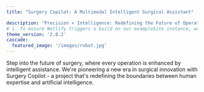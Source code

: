 ```yaml
---
title: "Surgery Copilot: A Multimodal Intelligent Surgical Assistant"

description: "Precision × Intelligence: Redefining the Future of Operating Rooms"
# 1. To ensure Netlify triggers a build on our exampleSite instance, we need to change a file in the exampleSite directory.
theme_version: '2.8.2'
cascade:
  featured_image: '/images/robot.jpg'
---
```

Step into the future of surgery, where every operation is enhanced by intelligent assistance. We're pioneering a new era in surgical innovation with Surgery Copilot - a project that's redefining the boundaries between human expertise and artificial intelligence.
